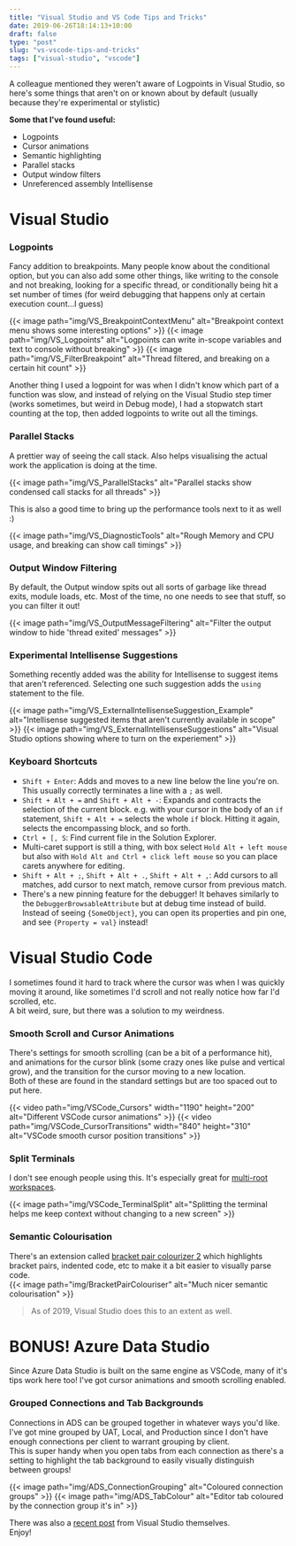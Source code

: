 ```yaml
---
title: "Visual Studio and VS Code Tips and Tricks"
date: 2019-06-26T18:14:13+10:00
draft: false
type: "post"
slug: "vs-vscode-tips-and-tricks"
tags: ["visual-studio", "vscode"]
---
```


A colleague mentioned they weren't aware of Logpoints in Visual Studio, so here's some things that aren't on or known about by default (usually because they're experimental or stylistic)  

**Some that I've found useful:**   

- Logpoints  
- Cursor animations  
- Semantic highlighting
- Parallel stacks
- Output window filters
- Unreferenced assembly Intellisense  

<!--more-->  

# Visual Studio  
### Logpoints  
Fancy addition to breakpoints. Many people know about the conditional option, but you can also add some other things, like writing to the console and not breaking, looking for a specific thread, or conditionally being hit a set number of times (for weird debugging that happens only at certain execution count...I guess)  

{{< image path="img/VS_BreakpointContextMenu" alt="Breakpoint context menu shows some interesting options" >}}
{{< image path="img/VS_Logpoints" alt="Logpoints can write in-scope variables and text to console without breaking" >}}
{{< image path="img/VS_FilterBreakpoint" alt="Thread filtered, and breaking on a certain hit count" >}}

Another thing I used a logpoint for was when I didn't know which part of a function was slow, and instead of relying on the Visual Studio step timer (works sometimes, but weird in Debug mode), I had a stopwatch start counting at the top, then added logpoints to write out all the timings.  

### Parallel Stacks  
A prettier way of seeing the call stack. Also helps visualising the actual work the application is doing at the time.  

{{< image path="img/VS_ParallelStacks" alt="Parallel stacks show condensed call stacks for all threads" >}}

This is also a good time to bring up the performance tools next to it as well :) 

{{< image path="img/VS_DiagnosticTools" alt="Rough Memory and CPU usage, and breaking can show call timings" >}}

### Output Window Filtering
By default, the Output window spits out all sorts of garbage like thread exits, module loads, etc. Most of the time, no one needs to see that stuff, so you can filter it out!  

{{< image path="img/VS_OutputMessageFiltering" alt="Filter the output window to hide 'thread exited' messages" >}}

### Experimental Intellisense Suggestions  
Something recently added was the ability for Intellisense to suggest items that aren't referenced. Selecting one such suggestion adds the `using` statement to the file.  

{{< image path="img/VS_ExternalIntellisenseSuggestion_Example" alt="Intellisense suggested items that aren't currently available in scope" >}}
{{< image path="img/VS_ExternalIntellisenseSuggestions" alt="Visual Studio options showing where to turn on the experiement" >}}

### Keyboard Shortcuts

- `Shift + Enter`: Adds and moves to a new line below the line you're on. This usually correctly terminates a line with a `;` as well.  
- `Shift + Alt + =` and `Shift + Alt + -`: Expands and contracts the selection of the current block. e.g. with your cursor in the body of an `if` statement, `Shift + Alt + =` selects the whole `if` block. Hitting it again, selects the encompassing block, and so forth.  
- `Ctrl + [, S`: Find current file in the Solution Explorer.  
- Multi-caret support is still a thing, with box select `Hold Alt + left mouse` but also with `Hold Alt and Ctrl + click left mouse` so you can place carets anywhere for editing.  
- `Shift + Alt + ;`, `Shift + Alt + .`, `Shift + Alt + ,`: Add cursors to all matches, add cursor to next match, remove cursor from previous match.  
- There's a new pinning feature for the debugger! It behaves similarly to the `DebuggerBrowsableAttribute` but at debug time instead of build. Instead of seeing `{SomeObject}`, you can open its properties and pin one, and see `{Property = val}` instead!


# Visual Studio Code  
I sometimes found it hard to track where the cursor was when I was quickly moving it around, like sometimes I'd scroll and not really notice how far I'd scrolled, etc.  
A bit weird, sure, but there was a solution to my weirdness.  

### Smooth Scroll and Cursor Animations
There's settings for smooth scrolling (can be a bit of a performance hit), and animations for the cursor blink (some crazy ones like pulse and vertical grow), and the transition for the cursor moving to a new location.  
Both of these are found in the standard settings but are too spaced out to put here.

{{< video path="img/VSCode_Cursors" width="1190" height="200" alt="Different VSCode cursor animations" >}}
{{< video path="img/VSCode_CursorTransitions" width="840" height="310" alt="VSCode smooth cursor position transitions" >}}

### Split Terminals  
I don't see enough people using this. It's especially great for [multi-root workspaces](https://code.visualstudio.com/docs/editor/multi-root-workspaces).  

{{< image path="img/VSCode_TerminalSplit" alt="Splitting the terminal helps me keep context without changing to a new screen" >}}


### Semantic Colourisation  
There's an extension called [bracket pair colourizer 2](https://marketplace.visualstudio.com/items?itemName=CoenraadS.bracket-pair-colorizer) which highlights bracket pairs, indented code, etc to make it a bit easier to visually parse code.  
{{< image path="img/BracketPairColouriser" alt="Much nicer semantic colourisation" >}}

> As of 2019, Visual Studio does this to an extent as well.  

# BONUS! Azure Data Studio  
Since Azure Data Studio is built on the same engine as VSCode, many of it's tips work here too! I've got cursor animations and smooth scrolling enabled.  

### Grouped Connections and Tab Backgrounds
Connections in ADS can be grouped together in whatever ways you'd like. I've got mine grouped by UAT, Local, and Production since I don't have enough connections per client to warrant grouping by client.  
This is super handy when you open tabs from each connection as there's a setting to highlight the tab background to easily visually distinguish between groups!  

{{< image path="img/ADS_ConnectionGrouping" alt="Coloured connection groups" >}}
{{< image path="img/ADS_TabColour" alt="Editor tab coloured by the connection group it's in" >}}  


There was also a [recent post](https://devblogs.microsoft.com/visualstudio/visual-studio-tips-and-tricks/) from Visual Studio themselves.  
Enjoy! 